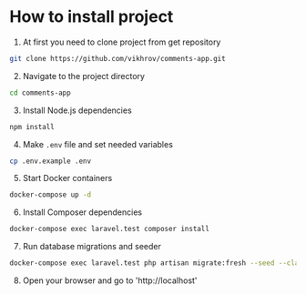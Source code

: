 # How to install project

1. At first you need to clone project from get repository
```bash
git clone https://github.com/vikhrov/comments-app.git
```
2. Navigate to the project directory
```bash
cd comments-app
```
3. Install Node.js dependencies
```bash
npm install
```

4. Make `.env` file and set needed variables
```bash
cp .env.example .env
```
5. Start Docker containers
```bash
docker-compose up -d
```

6. Install Composer dependencies
```bash
docker-compose exec laravel.test composer install
```

7. Run database migrations and seeder
```bash
docker-compose exec laravel.test php artisan migrate:fresh --seed --class=CommentsSeeder
```

8. Open your browser and go to 'http://localhost'



